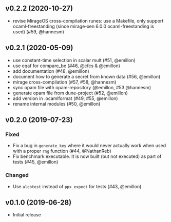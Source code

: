 ## v0.2.2 (2020-10-27)

- revise MirageOS cross-compilation runes: use a Makefile, only support
  ocaml-freestanding (since mirage-xen 6.0.0 ocaml-freestanding is used)
  (#59, @hannesm)

## v0.2.1 (2020-05-09)

- use constant-time selection in scalar mult (#51, @emillon)
- use eqaf for compare_be (#46, @cfcs & @emillon)
- add documentation (#48, @emillon)
- document how to generate a secret from known data (#56, @emillon)
- mirage cross-compilation (#57, #58, @hannesm)
- sync opam file with opam-repository (@emillon, #53 @hannesm)
- generate opam file from dune-project (#52, @emillon)
- add version in .ocamlformat (#49, #55, @emillon)
- rename internal modules (#50, @emillon)

## v0.2.0 (2019-07-23)

### Fixed

- Fix a bug in `generate_key` where it would never actually work when used with
  a proper `rng` function (#44, @NathanReb)
- Fix benchmark executable. It is now built (but not executed) as part of tests
  (#45, @emillon)

### Changed

- Use `alcotest` instead of `ppx_expect` for tests (#43, @emillon)

## v0.1.0 (2019-06-28)

- Initial release
